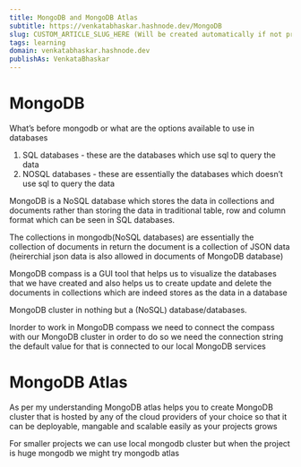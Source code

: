 ```yaml
---
title: MongoDB and MongoDB Atlas
subtitle: https://venkatabhaskar.hashnode.dev/MongoDB
slug: CUSTOM_ARTICLE_SLUG_HERE (Will be created automatically if not provided)
tags: learning
domain: venkatabhaskar.hashnode.dev  
publishAs: VenkataBhaskar
---
```



# MongoDB


What’s before mongodb or what are the options available to use in databases
1. SQL databases - these are the databases which use sql to query the data
2. NOSQL databases - these are essentially the databases which doesn’t use sql to query the data


MongoDB is a NoSQL database which stores the data in collections and documents rather than storing the data in traditional table, row and column format which can be seen in SQL databases.

The collections in mongodb(NoSQL databases) are essentially the collection of documents in return the document is a collection of JSON data (heirerchial json data is also allowed in documents of MongoDB database)

MongoDB compass is a GUI tool that helps us to visualize the databases that we have created and also helps us to create update and delete the documents in collections which are indeed stores as the data in a database

MongoDB cluster in nothing but a (NoSQL) database/databases.

Inorder to work in MongoDB compass we need to connect the compass with our MongoDB cluster in order to do so we need the connection string the default value for that is connected to our local MongoDB services

# MongoDB Atlas 

As per my understanding MongoDB atlas helps you to create MongoDB cluster that is hosted by any of the cloud providers of your choice so that it can be deployable, mangable and scalable easily as your projects grows

For smaller projects we can use local mongodb cluster but when the project is huge mongodb we might try mongodb atlas
